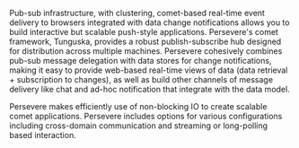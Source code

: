 Pub-sub infrastructure, with clustering, comet-based real-time event delivery to browsers integrated with data change notifications allows you to build interactive but scalable push-style applications. Persevere's comet framework, Tunguska, provides a robust publish-subscribe hub designed for distribution across multiple machines. Persevere cohesively combines pub-sub message delegation with data stores for change notifications, making it easy to provide web-based real-time views of data (data retrieval + subscription to changes), as well as build other channels of message delivery like chat and ad-hoc notification that integrate with the data model.

Persevere makes efficiently use of non-blocking IO to create scalable comet applications. Persevere includes options for various configurations including cross-domain communication and streaming or long-polling based interaction.
